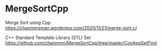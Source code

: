 # MergeSortCpp
Merge Sort using Cpp
https://chanmingman.wordpress.com/2020/11/21/merge-sort-c/

C++ Standard Template Library (STL) Set
https://github.com/chanmmn/MergeSortCpp/tree/master/ConAppSetFind
